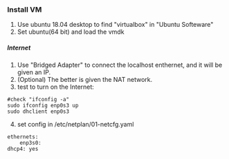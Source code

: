 ### Install VM
1. Use ubuntu 18.04 desktop to find "virtualbox" in "Ubuntu Softeware"  
2. Set ubuntu(64 bit) and load the vmdk  
  
##### Internet
1. Use "Bridged Adapter" to connect the localhost enthernet, and it will be given an IP.  
2. (Optional) The better is given the NAT network.  
3. test to turn on the Internet:
```
#check "ifconfig -a"
sudo ifconfig enp0s3 up
sudo dhclient enp0s3
```
4. set config in  /etc/netplan/01-netcfg.yaml
```
ethernets:
    enp3s0:
dhcp4: yes
```
#####   
